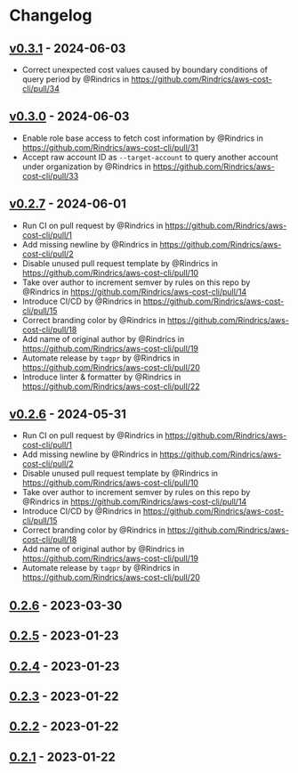# Changelog

## [v0.3.1](https://github.com/Rindrics/aws-cost-cli/compare/v0.3.0...v0.3.1) - 2024-06-03
- Correct unexpected cost values caused by boundary conditions of query period by @Rindrics in https://github.com/Rindrics/aws-cost-cli/pull/34

## [v0.3.0](https://github.com/Rindrics/aws-cost-cli/compare/v0.2.7...v0.3.0) - 2024-06-03
- Enable role base access to fetch cost information by @Rindrics in https://github.com/Rindrics/aws-cost-cli/pull/31
- Accept raw account ID as `--target-account` to query another account under organization by @Rindrics in https://github.com/Rindrics/aws-cost-cli/pull/33

## [v0.2.7](https://github.com/Rindrics/aws-cost-cli/compare/0.2.6...v0.2.7) - 2024-06-01
- Run CI on pull request by @Rindrics in https://github.com/Rindrics/aws-cost-cli/pull/1
- Add missing newline by @Rindrics in https://github.com/Rindrics/aws-cost-cli/pull/2
- Disable unused pull request template by @Rindrics in https://github.com/Rindrics/aws-cost-cli/pull/10
- Take over author to increment semver by rules on this repo by @Rindrics in https://github.com/Rindrics/aws-cost-cli/pull/14
- Introduce CI/CD by @Rindrics in https://github.com/Rindrics/aws-cost-cli/pull/15
- Correct branding color by @Rindrics in https://github.com/Rindrics/aws-cost-cli/pull/18
- Add name of original author by @Rindrics in https://github.com/Rindrics/aws-cost-cli/pull/19
- Automate release by `tagpr` by @Rindrics in https://github.com/Rindrics/aws-cost-cli/pull/20
- Introduce linter & formatter by @Rindrics in https://github.com/Rindrics/aws-cost-cli/pull/22

## [v0.2.6](https://github.com/Rindrics/aws-cost-cli/compare/0.2.6...v0.2.6) - 2024-05-31
- Run CI on pull request by @Rindrics in https://github.com/Rindrics/aws-cost-cli/pull/1
- Add missing newline by @Rindrics in https://github.com/Rindrics/aws-cost-cli/pull/2
- Disable unused pull request template by @Rindrics in https://github.com/Rindrics/aws-cost-cli/pull/10
- Take over author to increment semver by rules on this repo by @Rindrics in https://github.com/Rindrics/aws-cost-cli/pull/14
- Introduce CI/CD by @Rindrics in https://github.com/Rindrics/aws-cost-cli/pull/15
- Correct branding color by @Rindrics in https://github.com/Rindrics/aws-cost-cli/pull/18
- Add name of original author by @Rindrics in https://github.com/Rindrics/aws-cost-cli/pull/19
- Automate release by `tagpr` by @Rindrics in https://github.com/Rindrics/aws-cost-cli/pull/20

## [0.2.6](https://github.com/Rindrics/aws-cost-cli/compare/0.2.5...0.2.6) - 2023-03-30

## [0.2.5](https://github.com/Rindrics/aws-cost-cli/compare/0.2.4...0.2.5) - 2023-01-23

## [0.2.4](https://github.com/Rindrics/aws-cost-cli/compare/0.2.3...0.2.4) - 2023-01-23

## [0.2.3](https://github.com/Rindrics/aws-cost-cli/compare/0.2.2...0.2.3) - 2023-01-22

## [0.2.2](https://github.com/Rindrics/aws-cost-cli/compare/0.2.1...0.2.2) - 2023-01-22

## [0.2.1](https://github.com/Rindrics/aws-cost-cli/commits/0.2.1) - 2023-01-22

